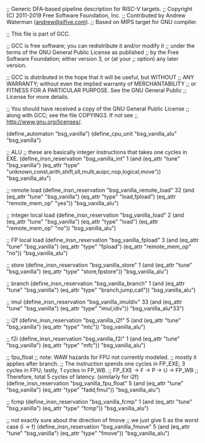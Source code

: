 ;; Generic DFA-based pipeline description for RISC-V targets.
;; Copyright (C) 2011-2019 Free Software Foundation, Inc.
;; Contributed by Andrew Waterman (andrew@sifive.com).
;; Based on MIPS target for GNU compiler.

;; This file is part of GCC.

;; GCC is free software; you can redistribute it and/or modify it
;; under the terms of the GNU General Public License as published
;; by the Free Software Foundation; either version 3, or (at your
;; option) any later version.

;; GCC is distributed in the hope that it will be useful, but WITHOUT
;; ANY WARRANTY; without even the implied warranty of MERCHANTABILITY
;; or FITNESS FOR A PARTICULAR PURPOSE.  See the GNU General Public
;; License for more details.

;; You should have received a copy of the GNU General Public License
;; along with GCC; see the file COPYING3.  If not see
;; <http://www.gnu.org/licenses/>.


(define_automaton "bsg_vanilla")
(define_cpu_unit "bsg_vanilla_alu" "bsg_vanilla")

;; ALU
;; these are basically integer instructions that takes one cycles in EXE.
(define_insn_reservation "bsg_vanilla_int" 1
  (and (eq_attr "tune" "bsg_vanilla")
       (eq_attr "type" "unknown,const,arith,shift,slt,multi,auipc,nop,logical,move"))
  "bsg_vanilla_alu")

;; remote load
(define_insn_reservation "bsg_vanilla_remote_load" 32
  (and (eq_attr "tune" "bsg_vanilla")
       (eq_attr "type" "load,fpload")
       (eq_attr "remote_mem_op" "yes"))
  "bsg_vanilla_alu")

;; integer local load
(define_insn_reservation "bsg_vanilla_load" 2
  (and (eq_attr "tune" "bsg_vanilla")
       (eq_attr "type" "load")
       (eq_attr "remote_mem_op" "no"))
  "bsg_vanilla_alu")

;; FP local load
(define_insn_reservation "bsg_vanilla_fpload" 3
  (and (eq_attr "tune" "bsg_vanilla")
       (eq_attr "type" "fpload")
       (eq_attr "remote_mem_op" "no"))
  "bsg_vanilla_alu")

;; store
(define_insn_reservation "bsg_vanilla_store" 1
  (and (eq_attr "tune" "bsg_vanilla")
       (eq_attr "type" "store,fpstore"))
  "bsg_vanilla_alu")

;; branch
(define_insn_reservation "bsg_vanilla_branch" 1
  (and (eq_attr "tune" "bsg_vanilla")
       (eq_attr "type" "branch,jump,call"))
  "bsg_vanilla_alu")

;; imul
(define_insn_reservation "bsg_vanilla_imuldiv" 33
  (and (eq_attr "tune" "bsg_vanilla")
       (eq_attr "type" "imul,idiv"))
  "bsg_vanilla_alu*33")

;; i2f 
(define_insn_reservation "bsg_vanilla_i2f" 5
  (and (eq_attr "tune" "bsg_vanilla")
       (eq_attr "type" "mtc"))
  "bsg_vanilla_alu")

;; f2i
(define_insn_reservation "bsg_vanilla_f2i" 1
  (and (eq_attr "tune" "bsg_vanilla")
       (eq_attr "type" "mfc"))
  "bsg_vanilla_alu")

;; fpu_float
;; note: WAW hazards for FPU not currently modeled.
;; mostly it applies after branch.
;; The instruction spends one cycles in FP_EXE; 3 cycles in FPU; lastly, 1 cycles in FP_WB.
;; FP_EXE -> F -> P -> U -> FP_WB
;; Therefore, total 5 cycles of latency. (similarly for i2f)
(define_insn_reservation "bsg_vanilla_fpu_float" 5
  (and (eq_attr "tune" "bsg_vanilla")
       (eq_attr "type" "fadd,fmul"))
  "bsg_vanilla_alu")


;; fcmp
(define_insn_reservation "bsg_vanilla_fcmp" 1
  (and (eq_attr "tune" "bsg_vanilla")
       (eq_attr "type" "fcmp"))
  "bsg_vanilla_alu")

;; not exactly sure about the direction of fmove
;; we just give 5 as the worst case (i -> f)
(define_insn_reservation "bsg_vanilla_fmove" 5
  (and (eq_attr "tune" "bsg_vanilla")
       (eq_attr "type" "fmove"))
  "bsg_vanilla_alu")

